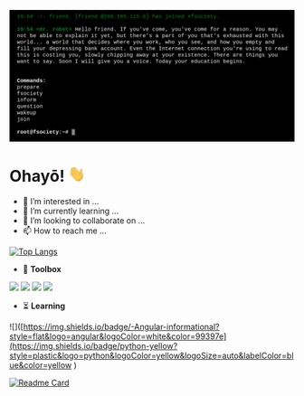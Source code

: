 
![Header](https://raw.githubusercontent.com/YveSSJ/YveSSJ/master/robotheader.png "Header")
# Ohayō! <img src="https://raw.githubusercontent.com/YveSSJ/YveSSJ/master/wave.gif" width="30px"> 
- 👀 I’m interested in ...
- 🌱 I’m currently learning ...
- 💞️ I’m looking to collaborate on ...
- 📫 How to reach me ...


[![Top Langs](https://github-readme-stats.vercel.app/api/top-langs/?username=YveSSJ&langs_count=7&layout=compact&theme=dracula)](https://github.com/YveSSJ/github-readme-stats)

- 🧰 **Toolbox**

![](https://img.shields.io/badge/-.NET-informational?style=flat&logo=visual-studio&logoColor=white&color=99397e)
![](https://img.shields.io/badge/-SSMS-informational?style=flat&logo=microsoft-sql-server&logoColor=white&color=99397e)
![](https://img.shields.io/badge/-VirtualBox-informational?style=flat&logo=virtualbox&logoColor=white&color=99397e)
![](https://img.shields.io/badge/-Git-informational?style=flat&logo=git&logoColor=white&color=99397e)

- ⏳ **Learning**

![]([https://img.shields.io/badge/-Angular-informational?style=flat&logo=angular&logoColor=white&color=99397e](https://img.shields.io/badge/python-yellow?style=plastic&logo=python&logoColor=yellow&logoSize=auto&labelColor=blue&color=yellow
)

[![Readme Card](https://github-readme-stats.vercel.app/api/pin/?username=YveSSJ&repo=WsbAdvancedProgramming&theme=dracula)](https://github.com/YveSSJ/github-readme-stats)


